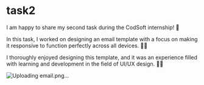 # task2

I am happy to share my second task during the CodSoft internship! 🎉

In this task, I worked on designing an email template with a focus on making it responsive to function perfectly across all devices. 📧✨

I thoroughly enjoyed designing this template, and it was an experience filled with learning and development in the field of UI/UX design. 🚀🎨

![Uploading email.png…]()

